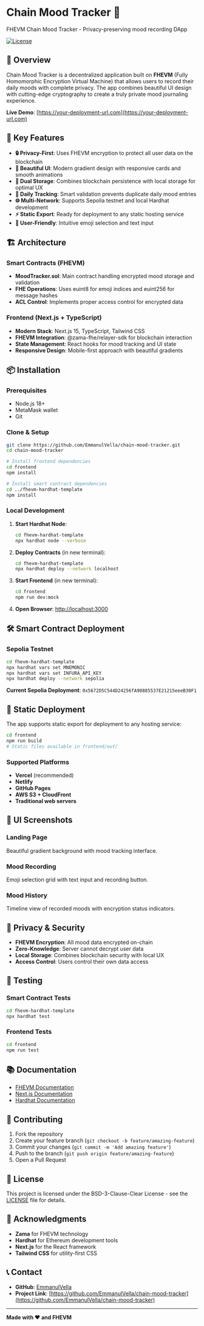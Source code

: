 # Chain Mood Tracker 🫧

FHEVM Chain Mood Tracker - Privacy-preserving mood recording DApp

[![License](https://img.shields.io/badge/License-BSD--3--Clause--Clear-blue.svg)](LICENSE)

## 🌟 Overview

Chain Mood Tracker is a decentralized application built on **FHEVM** (Fully Homomorphic Encryption Virtual Machine) that allows users to record their daily moods with complete privacy. The app combines beautiful UI design with cutting-edge cryptography to create a truly private mood journaling experience.

**Live Demo**: [https://your-deployment-url.com](https://your-deployment-url.com)

## 🚀 Key Features

- **🔒 Privacy-First**: Uses FHEVM encryption to protect all user data on the blockchain
- **🎨 Beautiful UI**: Modern gradient design with responsive cards and smooth animations
- **📱 Dual Storage**: Combines blockchain persistence with local storage for optimal UX
- **📅 Daily Tracking**: Smart validation prevents duplicate daily mood entries
- **🌐 Multi-Network**: Supports Sepolia testnet and local Hardhat development
- **⚡ Static Export**: Ready for deployment to any static hosting service
- **🎯 User-Friendly**: Intuitive emoji selection and text input

## 🏗️ Architecture

### Smart Contracts (FHEVM)
- **MoodTracker.sol**: Main contract handling encrypted mood storage and validation
- **FHE Operations**: Uses euint8 for emoji indices and euint256 for message hashes
- **ACL Control**: Implements proper access control for encrypted data

### Frontend (Next.js + TypeScript)
- **Modern Stack**: Next.js 15, TypeScript, Tailwind CSS
- **FHEVM Integration**: @zama-fhe/relayer-sdk for blockchain interaction
- **State Management**: React hooks for mood tracking and UI state
- **Responsive Design**: Mobile-first approach with beautiful gradients

## 📦 Installation

### Prerequisites
- Node.js 18+
- MetaMask wallet
- Git

### Clone & Setup
```bash
git clone https://github.com/EmmanulVella/chain-mood-tracker.git
cd chain-mood-tracker

# Install frontend dependencies
cd frontend
npm install

# Install smart contract dependencies
cd ../fhevm-hardhat-template
npm install
```

### Local Development

1. **Start Hardhat Node**:
   ```bash
   cd fhevm-hardhat-template
   npx hardhat node --verbose
   ```

2. **Deploy Contracts** (in new terminal):
   ```bash
   cd fhevm-hardhat-template
   npx hardhat deploy --network localhost
   ```

3. **Start Frontend** (in new terminal):
   ```bash
   cd frontend
   npm run dev:mock
   ```

4. **Open Browser**: [http://localhost:3000](http://localhost:3000)

## 🛠️ Smart Contract Deployment

### Sepolia Testnet
```bash
cd fhevm-hardhat-template
npx hardhat vars set MNEMONIC
npx hardhat vars set INFURA_API_KEY
npx hardhat deploy --network sepolia
```

**Current Sepolia Deployment**: `0x5672D5C544D24256fA90885537E21215eeeB30F1`

## 📄 Static Deployment

The app supports static export for deployment to any hosting service:

```bash
cd frontend
npm run build
# Static files available in frontend/out/
```

### Supported Platforms
- **Vercel** (recommended)
- **Netlify**
- **GitHub Pages**
- **AWS S3 + CloudFront**
- **Traditional web servers**

## 🎨 UI Screenshots

### Landing Page
Beautiful gradient background with mood tracking interface.

### Mood Recording
Emoji selection grid with text input and recording button.

### Mood History
Timeline view of recorded moods with encryption status indicators.

## 🔐 Privacy & Security

- **FHEVM Encryption**: All mood data encrypted on-chain
- **Zero-Knowledge**: Server cannot decrypt user data
- **Local Storage**: Combines blockchain security with local UX
- **Access Control**: Users control their own data access

## 🧪 Testing

### Smart Contract Tests
```bash
cd fhevm-hardhat-template
npx hardhat test
```

### Frontend Tests
```bash
cd frontend
npm run test
```

## 📚 Documentation

- [FHEVM Documentation](https://docs.zama.ai/fhevm)
- [Next.js Documentation](https://nextjs.org/docs)
- [Hardhat Documentation](https://hardhat.org/docs)

## 🤝 Contributing

1. Fork the repository
2. Create your feature branch (`git checkout -b feature/amazing-feature`)
3. Commit your changes (`git commit -m 'Add amazing feature'`)
4. Push to the branch (`git push origin feature/amazing-feature`)
5. Open a Pull Request

## 📝 License

This project is licensed under the BSD-3-Clause-Clear License - see the [LICENSE](LICENSE) file for details.

## 🙏 Acknowledgments

- **Zama** for FHEVM technology
- **Hardhat** for Ethereum development tools
- **Next.js** for the React framework
- **Tailwind CSS** for utility-first CSS

## 📞 Contact

- **GitHub**: [EmmanulVella](https://github.com/EmmanulVella)
- **Project Link**: [https://github.com/EmmanulVella/chain-mood-tracker](https://github.com/EmmanulVella/chain-mood-tracker)

---

**Made with ❤️ and FHEVM**
